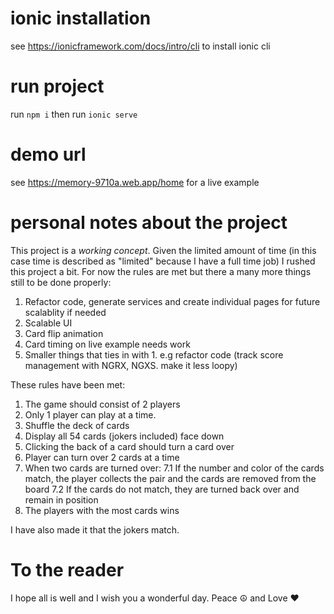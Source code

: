 # ionic installation
see https://ionicframework.com/docs/intro/cli to install ionic cli

# run project
run `npm i` then run `ionic serve`

# demo url
see https://memory-9710a.web.app/home for a live example 

# personal notes about the project
This project is a *working concept*. Given the limited amount of time (in this case time is described as "limited" because I have a full time job) I rushed this project a bit. 
For now the rules are met but there a many more things still to be done properly:
1. Refactor code, generate services and create individual pages for future scalablity if needed
2. Scalable UI
3. Card flip animation
4. Card timing on live example needs work
5. Smaller things that ties in with 1. e.g refactor code (track score management with NGRX, NGXS. make it less loopy)

These rules have been met:
1. The game should consist of 2 players
2. Only 1 player can play at a time.
3. Shuffle the deck of cards
4. Display all 54 cards (jokers included) face down
5. Clicking the back of a card should turn a card over
6. Player can turn over 2 cards at a time
7. When two cards are turned over:
    7.1 If the number and color of the cards match, the player collects the pair and the cards are removed from the board
    7.2 If the cards do not match, they are turned back over and remain in position
8. The players with the most cards wins

I have also made it that the jokers match.

# To the reader
I hope all is well and I wish you a wonderful day. Peace ☮️ and Love ❤️